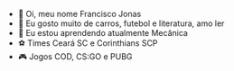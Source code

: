 - 👋 Oi, meu nome Francisco Jonas 
- 👀 Eu gosto muito de carros, futebol e literatura, amo ler
- 🌱 Eu estou aprendendo atualmente Mecânica
- ⚽ Times Ceará SC e Corinthians SCP
- 🎮 Jogos COD, CS:GO e PUBG
<!---
WolfFJ911/WolfFJ911 is a ✨ special ✨ repository because its `README.md` (this file) appears on your GitHub profile.
You can click the Preview link to take a look at your changes.
--->
